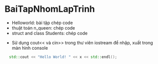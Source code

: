 # BaiTapNhomLapTrinh
- Helloworld: bài tập chép code
- thuật toán n_queen: chép code
- struct and class Students: chép code
+ Sử dụng cout<< và cin>> trong thư viên iostream để nhập, xuất trong màn hình console
```cpp
  std::cout << "Hello World! " << x << std::endl();
```
